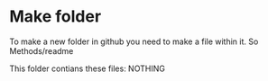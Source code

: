 # Make folder

To make a new folder in github you need to make a file within it. So Methods/readme

This folder contians these files:
NOTHING
